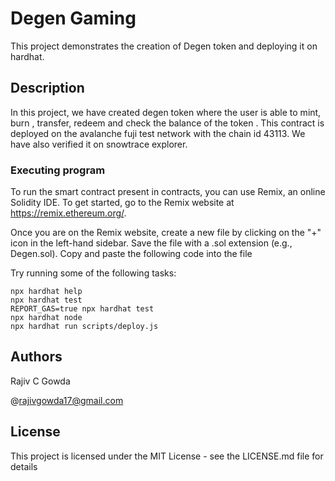 # Degen Gaming

This project demonstrates the creation of Degen token and deploying it on hardhat.

## Description

In this project, we have created degen token where the user is able to mint, burn , transfer, redeem and check the balance of the token . This contract is deployed on the avalanche fuji test network with the chain id 43113. We have also verified it on snowtrace explorer.

### Executing program

To run the smart contract present in contracts, you can use Remix, an online Solidity IDE. To get started, go to the Remix website at https://remix.ethereum.org/.

Once you are on the Remix website, create a new file by clicking on the "+" icon in the left-hand sidebar. Save the file with a .sol extension (e.g., Degen.sol). Copy and paste the following code into the file

Try running some of the following tasks:

```shell
npx hardhat help
npx hardhat test
REPORT_GAS=true npx hardhat test
npx hardhat node
npx hardhat run scripts/deploy.js
```

## Authors

Rajiv C Gowda

@rajivgowda17@gmail.com


## License

This project is licensed under the MIT License - see the LICENSE.md file for details
